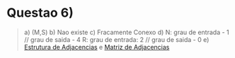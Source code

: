 # Questao 6)
> a) (M,S)
> b) Nao existe
> c) Fracamente Conexo
> d) N: grau de entrada - 1 // grau de saida - 4
> R: grau de entrada: 2 // grau de saida - 0
> e) [Estrutura de Adjacencias](https://github.com/guim4dev/CPS740/blob/master/Lista1/questao_6_estrutura.png) e [Matriz de Adjacencias](https://github.com/guim4dev/CPS740/blob/master/Lista1/questao_6_matriz.png)